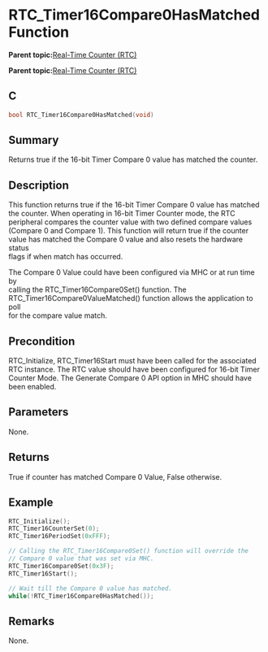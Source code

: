 # RTC\_Timer16Compare0HasMatched Function

**Parent topic:**[Real-Time Counter \(RTC\)](GUID-3578D06D-FEC5-4769-ADC7-0D46730CD973.md)

**Parent topic:**[Real-Time Counter \(RTC\)](GUID-C95E1695-55CC-4546-9F2C-315F5C908FC1.md)

## C

```c
bool RTC_Timer16Compare0HasMatched(void)
```

## Summary

Returns true if the 16-bit Timer Compare 0 value has matched the counter.

## Description

This function returns true if the 16-bit Timer Compare 0 value has matched<br />the counter. When operating in 16-bit Timer Counter mode, the RTC<br />peripheral compares the counter value with two defined compare values<br />\(Compare 0 and Compare 1\). This function will return true if the counter<br />value has matched the Compare 0 value and also resets the hardware status<br />flags if when match has occurred.

The Compare 0 Value could have been configured via MHC or at run time by<br />calling the RTC\_Timer16Compare0Set\(\) function. The<br />RTC\_Timer16Compare0ValueMatched\(\) function allows the application to poll<br />for the compare value match.

## Precondition

RTC\_Initialize, RTC\_Timer16Start must have been called for the associated RTC instance. The RTC value should have been configured for 16-bit Timer Counter Mode. The Generate Compare 0 API option in MHC should have been enabled.

## Parameters

None.

## Returns

True if counter has matched Compare 0 Value, False otherwise.

## Example

```c
RTC_Initialize();
RTC_Timer16CounterSet(0);
RTC_Timer16PeriodSet(0xFFF);

// Calling the RTC_Timer16Compare0Set() function will override the
// Compare 0 value that was set via MHC.
RTC_Timer16Compare0Set(0x3F);
RTC_Timer16Start();

// Wait till the Compare 0 value has matched.
while(!RTC_Timer16Compare0HasMatched());
```

## Remarks

None.

